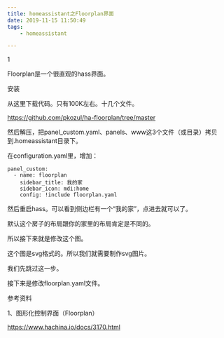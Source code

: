 ```yaml
---
title: homeassistant之Floorplan界面
date: 2019-11-15 11:50:49
tags:
	- homeassistant

---
```


1

Floorplan是一个很直观的hass界面。

安装

从这里下载代码。只有100K左右。十几个文件。

https://github.com/pkozul/ha-floorplan/tree/master

然后解压，把panel_custom.yaml、panels、www这3个文件（或目录）拷贝到.homeassistant目录下。

在configuration.yaml里，增加：

```
panel_custom:
  - name: floorplan
    sidebar_title: 我的家
    sidebar_icon: mdi:home
    config: !include floorplan.yaml
```

然后重启hass。可以看到侧边栏有一个“我的家”，点进去就可以了。

默认这个房子的布局跟你的家里的布局肯定是不同的。

所以接下来就是修改这个图。

这个图是svg格式的。所以我们就需要制作svg图片。

我们先跳过这一步。

接下来是修改floorplan.yaml文件。











参考资料

1、图形化控制界面（Floorplan）

https://www.hachina.io/docs/3170.html